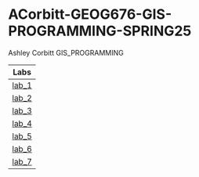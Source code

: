 # ACorbitt-GEOG676-GIS-PROGRAMMING-SPRING25


Ashley Corbitt GIS_PROGRAMMING

|Labs    |
|:------:|
|[lab_1](Labs/1/README.md)|
|[lab_2](Labs/2/README.md)|
|[lab_3](Labs/3/README.md)|
|[lab_4](Labs/4/README.md)|
|[lab_5](Labs/5/README.md)|
|[lab_6](Labs/6/README.md)|
|[lab_7](Labs/7/README.md)|
